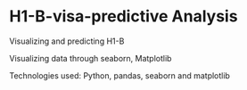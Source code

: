 # H1-B-visa-predictive Analysis
Visualizing and predicting H1-B

Visualizing data through seaborn, Matplotlib

Technologies used: Python, pandas, seaborn and matplotlib
